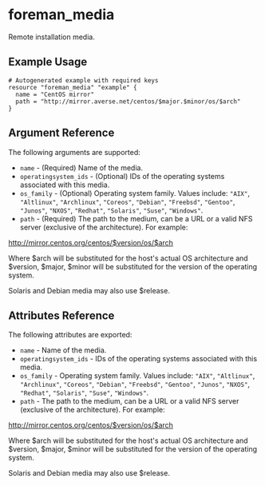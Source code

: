 
# foreman_media


Remote installation media.


## Example Usage

```
# Autogenerated example with required keys
resource "foreman_media" "example" {
  name = "CentOS mirror"
  path = "http://mirror.averse.net/centos/$major.$minor/os/$arch"
}
```


## Argument Reference

The following arguments are supported:

- `name` - (Required) Name of the media.
- `operatingsystem_ids` - (Optional) IDs of the operating systems associated with this media.
- `os_family` - (Optional) Operating system family. Values include: `"AIX"`, `"Altlinux"`, `"Archlinux"`, `"Coreos"`, `"Debian"`, `"Freebsd"`, `"Gentoo"`, `"Junos"`, `"NXOS"`, `"Redhat"`, `"Solaris"`, `"Suse"`, `"Windows"`.
- `path` - (Required) The path to the medium, can be a URL or a valid NFS server (exclusive of the architecture).  For example:

http://mirror.centos.org/centos/$version/os/$arch

Where $arch will be substituted for the host's actual OS architecture and $version, $major, $minor will be substituted for the version of the operating system. 

Solaris and Debian media may also use $release.


## Attributes Reference

The following attributes are exported:

- `name` - Name of the media.
- `operatingsystem_ids` - IDs of the operating systems associated with this media.
- `os_family` - Operating system family. Values include: `"AIX"`, `"Altlinux"`, `"Archlinux"`, `"Coreos"`, `"Debian"`, `"Freebsd"`, `"Gentoo"`, `"Junos"`, `"NXOS"`, `"Redhat"`, `"Solaris"`, `"Suse"`, `"Windows"`.
- `path` - The path to the medium, can be a URL or a valid NFS server (exclusive of the architecture).  For example:

http://mirror.centos.org/centos/$version/os/$arch

Where $arch will be substituted for the host's actual OS architecture and $version, $major, $minor will be substituted for the version of the operating system. 

Solaris and Debian media may also use $release.

